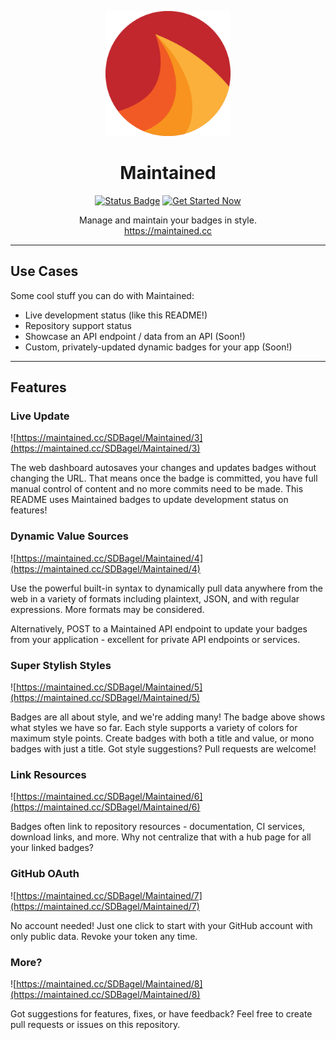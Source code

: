 <p align="center"><a href="https://maintained.cc" target="_blank" rel="noopener noreferrer"><img width="200" src="app/img/favicon.png" alt="Maintained logo"></a></p>
<h1 align="center">Maintained</h1>
<p align="center">
  <a href="https://maintained.cc"><img src="https://maintained.cc/SDBagel/Maintained/1" alt="Status Badge"></a>
  <a href="https://maintained.cc"><img src="https://maintained.cc/SDBagel/Maintained/2" alt="Get Started Now"></a>
</p>
<p align="center">
  Manage and maintain your badges in style.
  <br>
  <a href="https://maintained.cc">https://maintained.cc</a>
</p>
<hr>

## Use Cases
Some cool stuff you can do with Maintained:

- Live development status (like this README!)
- Repository support status
- Showcase an API endpoint / data from an API (Soon!)
- Custom, privately-updated dynamic badges for your app (Soon!)

<hr>

## Features

### Live Update
![https://maintained.cc/SDBagel/Maintained/3](https://maintained.cc/SDBagel/Maintained/3)

The web dashboard autosaves your changes and updates badges without changing the URL. That means once the badge is committed, you have full manual control of content and no more commits need to be made. This README uses Maintained badges to update development status on features!

### Dynamic Value Sources
![https://maintained.cc/SDBagel/Maintained/4](https://maintained.cc/SDBagel/Maintained/4)

Use the powerful built-in syntax to dynamically pull data anywhere from the web in a variety of formats including plaintext, JSON, and with regular expressions. More formats may be considered.

Alternatively, POST to a Maintained API endpoint to update your badges from your application - excellent for private API endpoints or services.

### Super Stylish Styles
![https://maintained.cc/SDBagel/Maintained/5](https://maintained.cc/SDBagel/Maintained/5)

Badges are all about style, and we're adding many! The badge above shows what styles we have so far. Each style supports a variety of colors for maximum style points. Create badges with both a title and value, or mono badges with just a title. Got style suggestions? Pull requests are welcome!

### Link Resources
![https://maintained.cc/SDBagel/Maintained/6](https://maintained.cc/SDBagel/Maintained/6)

Badges often link to repository resources - documentation, CI services, download links, and more. Why not centralize that with a hub page for all your linked badges?

### GitHub OAuth
![https://maintained.cc/SDBagel/Maintained/7](https://maintained.cc/SDBagel/Maintained/7)

No account needed! Just one click to start with your GitHub account with only public data. Revoke your token any time.

### More?
![https://maintained.cc/SDBagel/Maintained/8](https://maintained.cc/SDBagel/Maintained/8)

Got suggestions for features, fixes, or have feedback? Feel free to create pull requests or issues on this repository.
